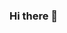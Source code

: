 ### Hi there 👋
<!--
**tripincloud/tripincloud** is a ✨ _special_ ✨ repository because its `README.md` (this file) appears on your GitHub profile.


